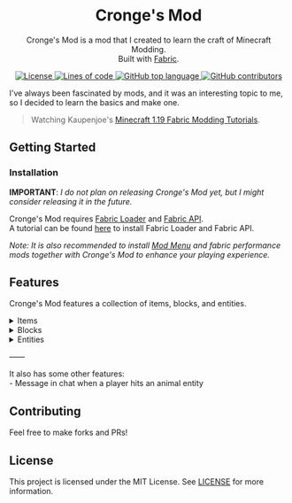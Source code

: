 <div align="center">

<!-- Title -->
# Cronge's Mod 
Cronge's Mod is a mod that I created to learn the craft of Minecraft Modding. <br/>
Built with [Fabric](https://fabricmc.net).

<!-- Fancy stuff -->

<!-- License -->
<a href="https://github.com/Cronge/Cronges-Mod-1.19/blob/master/LICENSE" target="_blank">
  <img alt="License" src="https://img.shields.io/github/license/Cronge/Cronges-Mod-1.19">
</a>
  
<!-- Lines of code -->
<a href="https://github.com/Cronge/Cronges-Mod-1.19/graphs/code-frequency" target="_blank">
  <img alt="Lines of code" src="https://img.shields.io/tokei/lines/github/Cronge/Cronges-Mod-1.19">
</a>
  
<!-- Top language  -->
<a href="https://example.com" target="_blank">
  <img alt="GitHub top language" src="https://img.shields.io/github/languages/top/Cronge/Cronges-Mod-1.19">
</a>
  
<!-- Contributors -->
<a href="https://github.com/Cronge/Cronges-Mod-1.19/graphs/contributors" target="_blank">
  <img alt="GitHub contributors" src="https://img.shields.io/github/contributors/Cronge/Cronges-Mod-1.19">  
</a>
                
</div>

<!-- Description -->

I've always been fascinated by mods, and it was an interesting topic to me, so I decided to learn the basics and make one. <br/>
> Watching Kaupenjoe's [Minecraft 1.19 Fabric Modding Tutorials](https://www.youtube.com/playlist?list=PLKGarocXCE1EeLZggaXPJaARxnAbUD8Y_).

<div>

## Getting Started

### Installation

**IMPORTANT**: *I do not plan on releasing Cronge's Mod yet, but I might consider releasing it in the future.*

Cronge's Mod requires [Fabric Loader](https://fabricmc.net/use/installer) and [Fabric API](https://github.com/FabricMC/fabric). <br/>
A tutorial can be found [here](https://www.youtube.com/watch?v=x7gmfib4gHg) to install Fabric Loader and Fabric API.

*Note: It is also recommended to install [Mod Menu](https://github.com/TerraformersMC/ModMenu) and fabric performance mods together with Cronge's Mod to enhance your playing experience.*

## Features
Cronge's Mod features a collection of items, blocks, and entities. 

<!-- Dropdowns -->
<details>
<summary>Items</summary>
  
### Items
  - **Ruby-related**
    - Ruby
  
  - **Weapons**
    - Dummy Sword

  - **Other**
    - Eight Ball
    - Tooltip Stick
  
</details>

<details>
<summary>Blocks</summary>
  
### Blocks
  - **Ruby-related**
    - Ruby Ore & Deepslate Ruby Ore
    - Ruby Block
  
  - **Other**
    - Jump Block
  
</details>

<details>
<summary>Entities</summary> 
  
### Entities
Currently none 
  
</details>
<p> —— <p/>
It also has some other features: <br/>
- Message in chat when a player hits an animal entity

## Contributing
Feel free to make forks and PRs!

## License
This project is licensed under the MIT License. See [LICENSE](https://github.com/Cronge/Cronges-Mod-1.19/blob/master/LICENSE) for more information.

</div>


